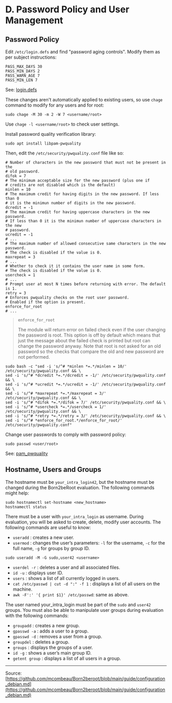 # D. Password Policy and User Management

## Password Policy

Edit `/etc/login.defs` and find "password aging controls". Modify them as per subject instructions:

```shell
PASS_MAX_DAYS 30
PASS_MIN_DAYS 2
PASS_WARN_AGE 7
PASS_MIN_LEN 7
```

See: [login.defs](./Commands%20and%20settings/login.defs.md)

These changes aren't automatically applied to existing users, so use `chage` command to modify for any users and for root:

```shell
sudo chage -M 30 -m 2 -W 7 <username/root>
```

Use `chage -l <username/root>` to check user settings.

Install password quality verification library:

```shell
sudo apt install libpam-pwquality
```

Then, edit the `/etc/security/pwquality.conf` file like so:

```shell
# Number of characters in the new password that must not be present in the
# old password.
difok = 7
# The minimum acceptable size for the new password (plus one if
# credits are not disabled which is the default)
minlen = 10
# The maximum credit for having digits in the new password. If less than 0
# it is the minimun number of digits in the new password.
dcredit = -1
# The maximum credit for having uppercase characters in the new password.
# If less than 0 it is the minimun number of uppercase characters in the new
# password.
ucredit = -1
# ...
# The maximum number of allowed consecutive same characters in the new password.
# The check is disabled if the value is 0.
maxrepeat = 3
# ...
# Whether to check it it contains the user name in some form.
# The check is disabled if the value is 0.
usercheck = 1
# ...
# Prompt user at most N times before returning with error. The default is 1.
retry = 3
# Enforces pwquality checks on the root user password.
# Enabled if the option is present.
enforce_for_root
# ...
```

>`enforce_for_root`
>
>The module will return error on failed check even if the user changing the password is root. This option is off by default which means that just the message about the failed check is printed but root can change the password anyway. Note that root is not asked for an old password so the checks that compare the old and new password are not performed.

```shell
sudo bash -c "sed -i 's/^# *minlen *=.*/minlen = 10/' /etc/security/pwquality.conf && \
sed -i 's/^# *dcredit *=.*/dcredit = -1/' /etc/security/pwquality.conf && \
sed -i 's/^# *ucredit *=.*/ucredit = -1/' /etc/security/pwquality.conf && \
sed -i 's/^# *maxrepeat *=.*/maxrepeat = 3/' /etc/security/pwquality.conf && \
sed -i 's/^# *difok *=.*/difok = 7/' /etc/security/pwquality.conf && \
sed -i 's/^# *usercheck *=.*/usercheck = 1/' /etc/security/pwquality.conf && \
sed -i 's/^# *retry *=.*/retry = 3/' /etc/security/pwquality.conf && \
sed -i 's/^# *enforce_for_root.*/enforce_for_root/' /etc/security/pwquality.conf"
```

Change user passwords to comply with password policy:

```shell
sudo passwd <user/root>
```

See: [pam_pwquality](./Commands%20and%20settings/pam_pwquality.md)

## Hostname, Users and Groups

The hostname must be `your_intra_login42`, but the hostname must be changed during the Born2beRoot evaluation. The following commands might help:

```shell
sudo hostnamectl set-hostname <new_hostname>
hostnamectl status
```

There must be a user with `your_intra_login` as username. During evaluation, you will be asked to create, delete, modify user accounts. The following commands are useful to know:

- `useradd` : creates a new user.
- `usermod` : changes the user’s parameters: `-l` for the username, `-c` for the full name, `-g` for groups by group ID.

```shell
sudo useradd -M -G sudo,user42 <username>
```

- `userdel -r` : deletes a user and all associated files.
- `id -u` : displays user ID.
- `users` : shows a list of all currently logged in users.
- `cat /etc/passwd | cut -d ":" -f 1` : displays a list of all users on the machine.
- `awk -F':' '{ print $1}' /etc/passwd`: same as above.

The user named your_intra_login must be part of the `sudo` and `user42` groups. You must also be able to manipulate user groups during evaluation with the following commands:

- `groupadd` : creates a new group.
- `gpasswd -a` : adds a user to a group.
- `gpasswd -d` : removes a user from a group.
- `groupdel` : deletes a group.
- `groups` : displays the groups of a user.
- `id -g` : shows a user’s main group ID.
- `getent group` : displays a list of all users in a group.

---

Source: [https://github.com/mcombeau/Born2beroot/blob/main/guide/configuration_debian.md](https://github.com/mcombeau/Born2beroot/blob/main/guide/configuration_debian.md)
